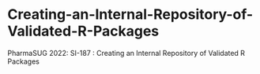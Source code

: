 # Creating-an-Internal-Repository-of-Validated-R-Packages
PharmaSUG 2022: SI-187 : Creating an Internal Repository of Validated R Packages
